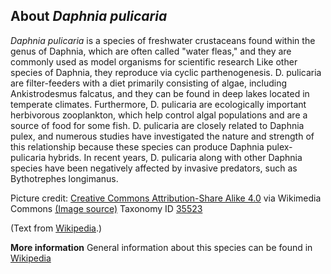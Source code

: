 **About *Daphnia pulicaria***
-------------------------
*Daphnia pulicaria* is a species of freshwater crustaceans found 
within the genus of Daphnia, which are often called "water fleas," and 
they are commonly used as model organisms for scientific research Like 
other species of Daphnia, they reproduce via cyclic parthenogenesis. 
D. pulicaria are filter-feeders with a diet primarily consisting of 
algae, including Ankistrodesmus falcatus, and they can be found in 
deep lakes located in temperate climates. Furthermore, D. pulicaria 
are ecologically important herbivorous zooplankton, which help control 
algal populations and are a source of food for some fish. D. pulicaria 
are closely related to Daphnia pulex, and numerous studies have 
investigated the nature and strength of this relationship because 
these species can produce Daphnia pulex-pulicaria hybrids. In recent 
years, D. pulicaria along with other Daphnia species have been 
negatively affected by invasive predators, such as Bythotrephes 
longimanus.


Picture credit: [Creative Commons Attribution-Share Alike 4.0](https://creativecommons.org/licenses/by-sa/4.0) via Wikimedia Commons [(Image source)](https://en.wikipedia.org/wiki/File:Daphnia_pulicaria.jpg)
Taxonomy ID [35523](https://www.uniprot.org/taxonomy/35523)

(Text from [Wikipedia](https://en.wikipedia.org/).)

**More information**
General information about this species can be found in [Wikipedia](https://en.wikipedia.org/wiki/Daphnia_pulicaria)
